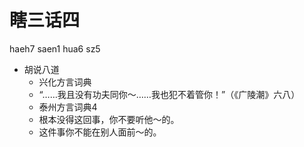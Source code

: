 # 瞎三话四
haeh7 saen1 hua6 sz5
+ 胡说八道
  * 兴化方言词典
  - “……我且没有功夫同你～……我也犯不着管你！”（《广陵潮》六八）
  * 泰州方言词典4
  - 根本没得这回事，你不要听他～的。
  - 这件事你不能在别人面前～的。
